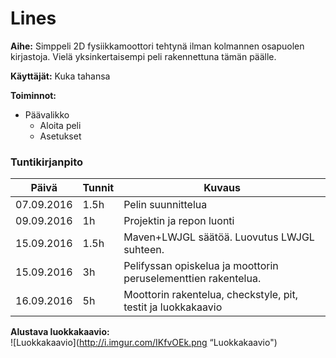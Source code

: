 # Lines

**Aihe:** Simppeli 2D fysiikkamoottori tehtynä ilman kolmannen osapuolen kirjastoja. Vielä yksinkertaisempi peli rakennettuna tämän päälle.

**Käyttäjät:** Kuka tahansa

**Toiminnot:** 
* Päävalikko
  * Aloita peli
  * Asetukset
    
### Tuntikirjanpito
Päivä | Tunnit | Kuvaus
------- | ------- | -------
07.09.2016 | 1.5h | Pelin suunnittelua
09.09.2016 | 1h | Projektin ja repon luonti
15.09.2016 | 1.5h | Maven+LWJGL säätöä. Luovutus LWJGL suhteen.
15.09.2016 | 3h | Pelifyssan opiskelua ja moottorin peruselementtien rakentelua.
16.09.2016 | 5h | Moottorin rakentelua, checkstyle, pit, testit ja luokkakaavio

**Alustava luokkakaavio:**<br/>
![Luokkakaavio](http://i.imgur.com/IKfvOEk.png “Luokkakaavio")
